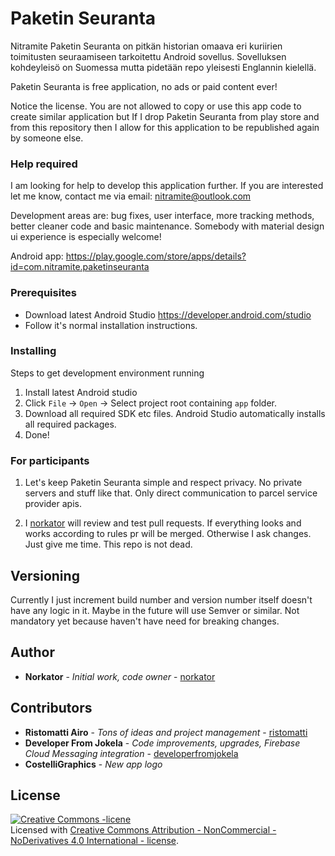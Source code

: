 # Paketin Seuranta

Nitramite Paketin Seuranta on pitkän historian omaava eri kuriirien toimitusten seuraamiseen 
tarkoitettu Android sovellus. Sovelluksen kohdeyleisö on Suomessa mutta pidetään repo 
yleisesti Englannin kielellä.

Paketin Seuranta is free application, no ads or paid content ever!

Notice the license. You are not allowed to copy or use this app code to create similar application but If I drop Paketin Seuranta from play store and from this repository then I allow for this application to be republished again by someone else.

### Help required

I am looking for help to develop this application further. If you are interested let me know,
contact me via email: nitramite@outlook.com

Development areas are: bug fixes, user interface, more tracking methods, better cleaner code and basic maintenance. Somebody with material design ui experience is especially welcome!

Android app: https://play.google.com/store/apps/details?id=com.nitramite.paketinseuranta


### Prerequisites
* Download latest Android Studio
https://developer.android.com/studio
* Follow it's normal installation instructions.


### Installing

Steps to get development environment running

1. Install latest Android studio
2. Click `File` -> `Open` -> Select project root containing `app` folder.
3. Download all required SDK etc files. Android Studio automatically installs all required packages.
4. Done!


### For participants
1. Let's keep Paketin Seuranta simple and respect privacy. No private servers and stuff like that. 
Only direct communication to parcel service provider apis.

2. I [norkator](https://github.com/norkator) will review and test pull requests. If everything looks and works 
according to rules pr will be merged. Otherwise I ask changes. Just give me time. This repo is not dead. 


## Versioning
Currently I just increment build number and version number itself doesn't have any logic in it.
Maybe in the future will use Semver or similar. Not mandatory yet because haven't have need for breaking changes.


## Author
* **Norkator** - *Initial work, code owner* - [norkator](https://github.com/norkator)


## Contributors
* **Ristomatti Airo** - *Tons of ideas and project management* - [ristomatti](https://github.com/ristomatti)
* **Developer From Jokela** - *Code improvements, upgrades, Firebase Cloud Messaging integration* - [developerfromjokela](https://github.com/developerfromjokela)
* **CostelliGraphics** - *New app logo*


## License

<a rel="license" href="http://creativecommons.org/licenses/by-nc-nd/4.0/"><img alt="Creative Commons -licene" style="border-width:0" src="https://i.creativecommons.org/l/by-nc-nd/4.0/88x31.png" /></a><br />Licensed with <a rel="license" href="http://creativecommons.org/licenses/by-nc-nd/4.0/">Creative Commons Attribution - NonCommercial - NoDerivatives 4.0 International - license</a>.
